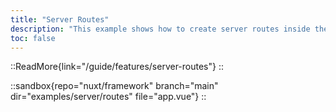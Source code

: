 ```yaml
---
title: "Server Routes"
description: "This example shows how to create server routes inside the server/api directory."
toc: false
---
```


::ReadMore{link="/guide/features/server-routes"}
::

::sandbox{repo="nuxt/framework" branch="main" dir="examples/server/routes" file="app.vue"}
::
